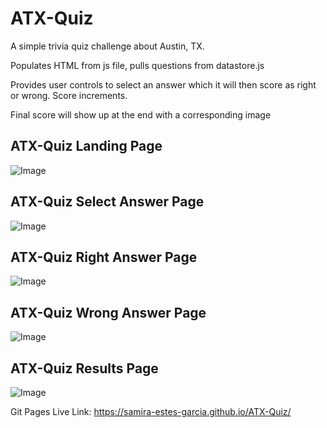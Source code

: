 # ATX-Quiz
A simple trivia quiz challenge about Austin, TX. 

Populates HTML from js file, pulls questions from datastore.js

Provides user controls to select an answer which it will then score as right or wrong. Score increments.

Final score will show up at the end with a corresponding image

**ATX-Quiz Landing Page**
---
![Image](https://i.imgur.com/sFlaznE.png)

**ATX-Quiz Select Answer Page**
---
![Image](https://i.imgur.com/50LjJJ0.png)

**ATX-Quiz Right Answer Page**
---
![Image](https://i.imgur.com/GibES4w.png)

**ATX-Quiz Wrong Answer Page**
---
![Image](https://i.imgur.com/buX7j7f.png)

**ATX-Quiz Results Page**
---
![Image](https://i.imgur.com/SKEoUlw.png)

Git Pages Live Link: https://samira-estes-garcia.github.io/ATX-Quiz/

